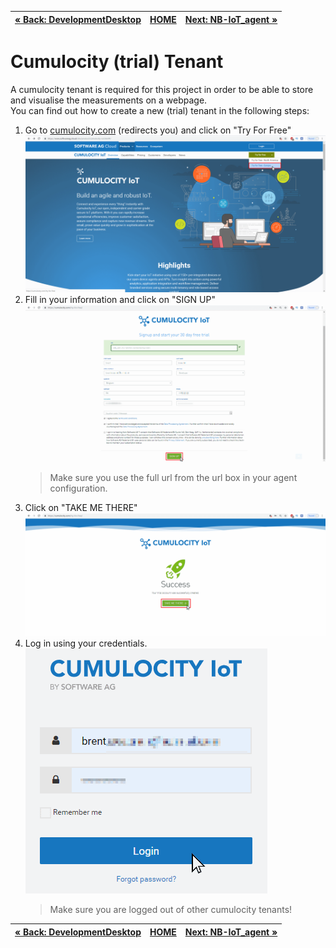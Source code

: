 <!-- <wizard> -->
| [&laquo; Back: DevelopmentDesktop](../developmentDesktop/README.md) | [HOME](/README.md) |  [Next: NB-IoT_agent &raquo;](../../src/NB-IoT_agent/README.md) |
| :----------- | :-----------: | -----------: |
<!-- <\wizard> -->
# Cumulocity (trial) Tenant
A cumulocity tenant is required for this project in order to be able to store and visualise the measurements on a webpage.  
You can find out how to create a new (trial) tenant in the following steps:
1. Go to [cumulocity.com](https://www.cumulocity.com) (redirects you) and click on "Try For Free"  
	![cumulocity-setup](../../docs/img/cumulocity-setup-1.png)  
2. Fill in your information and click on "SIGN UP"  
	![cumulocity-setup](../../docs/img/cumulocity-setup-2.png)  
	> Make sure you use the full url from the url box in your agent configuration.  
3. Click on "TAKE ME THERE"  
	![cumulocity-setup](../../docs/img/cumulocity-setup-3.png)  
4. Log in using your credentials.  
	![cumulocity-setup](../../docs/img/cumulocity-setup-4.png)  
	> Make sure you are logged out of other cumulocity tenants!  
  
<!-- <wizard> -->
| [&laquo; Back: DevelopmentDesktop](../developmentDesktop/README.md) | [HOME](/README.md) |  [Next: NB-IoT_agent &raquo;](../../src/NB-IoT_agent/README.md) |
| :----------- | :-----------: | -----------: |
<!-- <\wizard> -->
